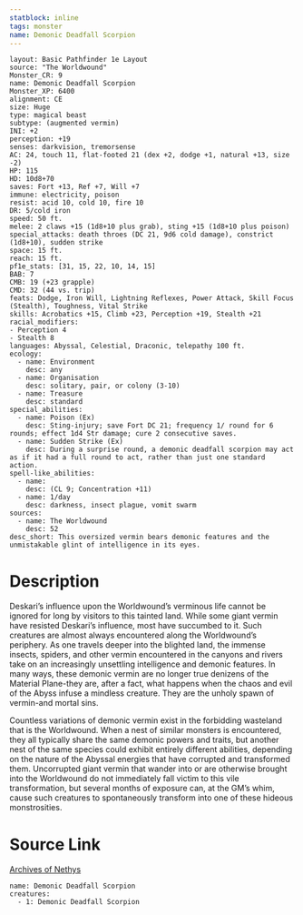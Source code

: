 ```yaml
---
statblock: inline
tags: monster
name: Demonic Deadfall Scorpion
---
```

```statblock
layout: Basic Pathfinder 1e Layout
source: "The Worldwound"
Monster_CR: 9
name: Demonic Deadfall Scorpion
Monster_XP: 6400
alignment: CE
size: Huge
type: magical beast
subtype: (augmented vermin)
INI: +2
perception: +19
senses: darkvision, tremorsense
AC: 24, touch 11, flat-footed 21 (dex +2, dodge +1, natural +13, size -2)
HP: 115
HD: 10d8+70
saves: Fort +13, Ref +7, Will +7
immune: electricity, poison
resist: acid 10, cold 10, fire 10
DR: 5/cold iron
speed: 50 ft.
melee: 2 claws +15 (1d8+10 plus grab), sting +15 (1d8+10 plus poison)
special_attacks: death throes (DC 21, 9d6 cold damage), constrict (1d8+10), sudden strike
space: 15 ft.
reach: 15 ft.
pf1e_stats: [31, 15, 22, 10, 14, 15]
BAB: 7
CMB: 19 (+23 grapple)
CMD: 32 (44 vs. trip)
feats: Dodge, Iron Will, Lightning Reflexes, Power Attack, Skill Focus (Stealth), Toughness, Vital Strike
skills: Acrobatics +15, Climb +23, Perception +19, Stealth +21
racial_modifiers:
- Perception 4
- Stealth 8
languages: Abyssal, Celestial, Draconic, telepathy 100 ft.
ecology:
  - name: Environment
    desc: any
  - name: Organisation
    desc: solitary, pair, or colony (3-10)
  - name: Treasure
    desc: standard
special_abilities:
  - name: Poison (Ex)
    desc: Sting-injury; save Fort DC 21; frequency 1/ round for 6 rounds; effect 1d4 Str damage; cure 2 consecutive saves.
  - name: Sudden Strike (Ex)
    desc: During a surprise round, a demonic deadfall scorpion may act as if it had a full round to act, rather than just one standard action.
spell-like_abilities:
  - name:
    desc: (CL 9; Concentration +11)
  - name: 1/day
    desc: darkness, insect plague, vomit swarm
sources:
  - name: The Worldwound
    desc: 52
desc_short: This oversized vermin bears demonic features and the unmistakable glint of intelligence in its eyes. 
```
# Description
Deskari’s influence upon the Worldwound’s verminous life cannot be ignored for long by visitors to this tainted land. While some giant vermin have resisted Deskari’s influence, most have succumbed to it. Such creatures are almost always encountered along the Worldwound’s periphery. As one travels deeper into the blighted land, the immense insects, spiders, and other vermin encountered in the canyons and rivers take on an increasingly unsettling intelligence and demonic features. In many ways, these demonic vermin are no longer true denizens of the Material Plane-they are, after a fact, what happens when the chaos and evil of the Abyss infuse a mindless creature. They are the unholy spawn of vermin-and mortal sins. 

Countless variations of demonic vermin exist in the forbidding wasteland that is the Worldwound. When a nest of similar monsters is encountered, they all typically share the same demonic powers and traits, but another nest of the same species could exhibit entirely different abilities, depending on the nature of the Abyssal energies that have corrupted and transformed them. Uncorrupted giant vermin that wander into or are otherwise brought into the Worldwound do not immediately fall victim to this vile transformation, but several months of exposure can, at the GM’s whim, cause such creatures to spontaneously transform into one of these hideous monstrosities.
# Source Link
[Archives of Nethys](https://aonprd.com/MonsterDisplay.aspx?ItemName=Demonic%20Deadfall%20Scorpion)
```encounter-table
name: Demonic Deadfall Scorpion
creatures:
  - 1: Demonic Deadfall Scorpion
```
